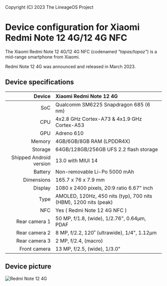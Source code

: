 Copyright (C) 2023 The LineageOS Project

Device configuration for Xiaomi Redmi Note 12 4G/12 4G NFC
=========================================

The Xiaomi Redmi Note 12 4G/12 4G NFC (codenamed _"tapas/topaz"_) is a mid-range smartphone from Xiaomi.

Redmi Note 12 4G was announced and released in March 2023.

## Device specifications

| Device       | Xiaomi Redmi Note 12 4G                              |
| -----------: | :-------------------------------------------------- |
| SoC          | Qualcomm SM6225 Snapdragon 685 (6 nm)                      |
| CPU          | 4x2.8 GHz Cortex-A73 & 4x1.9 GHz Cortex-A53 |
| GPU          | Adreno 610                                          |
| Memory       | 4GB/6GB/8GB RAM (LPDDR4X)                               |
| Storage      | 64GB/128GB/256GB UFS 2.2 flash storage                    |
| Shipped Android version | 13.0 with MIUI 14                        |
| Battery      | Non-removable Li-Po 5000 mAh                        |
| Dimensions   | 165.7 x 76 x 7.9 mm                               |
| Display      | 1080 x 2400 pixels, 20:9 ratio 6.67" inch           |
| Type         | AMOLED, 120Hz, 450 nits (typ), 700 nits (HBM), 1200 nits (peak)      |
| NFC         | Yes ( Redmi Note 12 4G NFC )                            |
| Rear camera 1 | 50 MP, f/1.8, (wide), 1/2.76", 0.64µm, PDAF     |
| Rear camera 2 | 8 MP, f/2.2, 120˚ (ultrawide), 1/4", 1.12µm      |
| Rear camera 3 | 2 MP, f/2.4, (macro)                               |
| Front camera  | 13 MP, f/2.5, (wide), 1/3.0"                    |

## Device picture


![Redmi Note 12 4G](https://i02.appmifile.com/224_operator_sg/10/03/2023/cdf4a7f40a92668d1c8fe2fcc5045ea8.png)
